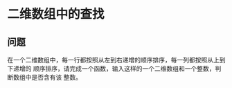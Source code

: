 二维数组中的查找
======================


## 问题

在一个二维数组中，每一行都按照从左到右递增的顺序排序，每一列都按照从上到下递增的
顺序排序，请完成一个函数，输入这样的一个二维数组和一个整数，判断数组中是否含有该
整数。




